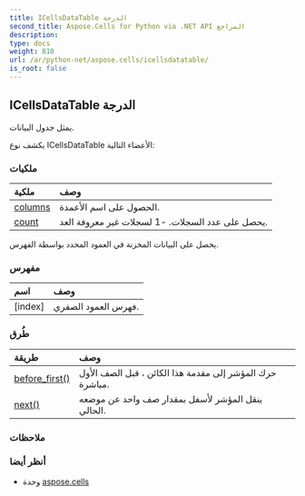 ```yaml
---
title: ICellsDataTable الدرجة
second_title: Aspose.Cells for Python via .NET API المراجع
description:
type: docs
weight: 810
url: /ar/python-net/aspose.cells/icellsdatatable/
is_root: false
---
```

##  ICellsDataTable الدرجة
يمثل جدول البيانات.



يكشف نوع ICellsDataTable الأعضاء التالية:

###  ملكيات
| ملكية| وصف|
| :- | :- |
| [columns](/cells/ar/python-net/aspose.cells/icellsdatatable/columns) | الحصول على اسم الأعمدة.|
| [count](/cells/ar/python-net/aspose.cells/icellsdatatable/count) | يحصل على عدد السجلات. -1 لسجلات غير معروفة العد.|



يحصل على البيانات المخزنة في العمود المحدد بواسطة الفهرس.
###  مفهرس
| اسم| وصف|
| :- | :- |
| [index] | فهرس العمود الصفري.|


###  طُرق
| طريقة| وصف|
| :- | :- |
| [before_first()](/cells/ar/python-net/aspose.cells/icellsdatatable/before_first/#) | حرك المؤشر إلى مقدمة هذا الكائن ، قبل الصف الأول مباشرة.|
| [next()](/cells/ar/python-net/aspose.cells/icellsdatatable/next/#) | ينقل المؤشر لأسفل بمقدار صف واحد عن موضعه الحالي.|



###  ملاحظات



###  أنظر أيضا
* وحدة [aspose.cells](..)
